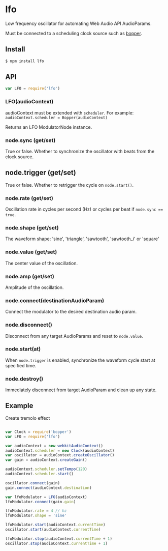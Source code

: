 lfo
===

Low frequency oscillator for automating Web Audio API AudioParams.

Must be connected to a scheduling clock source such as [bopper](https://github.com/mmckegg/bopper).

## Install

```bash
$ npm install lfo
```

## API

```js
var LFO = require('lfo')
```

### LFO(audioContext)

audioContext must be extended with `scheduler`. For example: `audioContext.scheduler = Bopper(audioContext)`

Returns an LFO ModulatorNode instance.

### node.sync (get/set)

True or false. Whether to synchronize the oscillator with beats from the clock source.

## node.trigger (get/set)

True or false. Whether to retrigger the cycle on `node.start()`.

### node.rate (get/set)

Oscillation rate in cycles per second (Hz) or cycles per beat if `node.sync == true`.

### node.shape (get/set)

The waveform shape: 'sine', 'triangle', 'sawtooth', 'sawtooth_i' or 'square'

### node.value (get/set)

The center value of the oscillation.

### node.amp (get/set)

Amplitude of the oscillation.

### node.connect(destinationAudioParam)

Connect the modulator to the desired destination audio param.

### node.disconnect()

Disconnect from any target AudioParams and reset to `node.value`.

### node.start(at)

When `node.trigger` is enabled, synchronize the waveform cycle start at specified time. 

### node.destroy()

Immediately disconnect from target AudioParam and clean up any state.

## Example

Create tremolo effect

```js

var Clock = require('bopper')
var LFO = require('lfo')

var audioContext = new webkitAudioContext()
audioContext.scheduler = new Clock(audioContext)
var oscillator = audioContext.createOscillator()
var gain = audioContext.createGain()

audioContext.scheduler.setTempo(120)
audioContext.scheduler.start()

oscillator.connect(gain)
gain.connect(audioContext.destination)

var lfoModulator = LFO(audioContext)
lfoModulator.connect(gain.gain)

lfoModulator.rate = 4 // hz
lfoModulator.shape = 'sine'

lfoModulator.start(audioContext.currentTime)
oscillator.start(audioContext.currentTime)

lfoModulator.stop(audioContext.currentTime + 1)
oscillator.stop(audioContext.currentTime + 1)
```